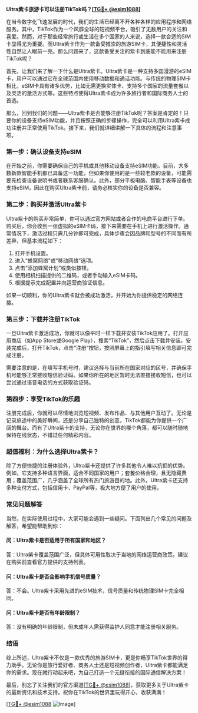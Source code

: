 **Ultra紫卡旅游卡可以注册TikTok吗？[[TG💪+ @esim1088](https://t.me/s/esim1088)]**

在当今数字化飞速发展的时代，我们的生活已经离不开各种各样的应用程序和网络服务。其中，TikTok作为一个风靡全球的短视频平台，吸引了无数用户的关注和喜爱。然而，对于那些经常旅行或生活在多个国家的人来说，选择一款合适的SIM卡显得尤为重要。而Ultra紫卡作为一款备受推崇的旅游SIM卡，其便捷性和灵活性自然让人眼前一亮。那么问题来了，这款备受关注的紫卡到底能不能用来注册TikTok呢？

首先，让我们来了解一下什么是Ultra紫卡。Ultra紫卡是一种支持多国漫游的eSIM卡，用户可以通过它在全球范围内使用移动数据和通话功能。与传统的物理SIM卡相比，eSIM卡具有诸多优势，比如无需更换实体卡、支持多个国家的流量套餐以及灵活的激活方式等。这些特点使得Ultra紫卡成为许多旅行者和国际商务人士的首选。

那么，回到我们的问题——Ultra紫卡是否能够注册TikTok呢？答案是肯定的！只要你的设备支持eSIM功能，并且按照正确的步骤操作，完全可以利用Ultra紫卡成功注册并正常使用TikTok。接下来，我们就详细讲解一下具体的流程和注意事项。

### **第一步：确认设备支持eSIM**
在开始之前，你需要确保自己的手机或其他移动设备支持eSIM功能。目前，大多数新款智能手机都已具备这一功能，但如果你使用的是一些较老款的设备，可能需要先检查设备说明书或者联系客服确认。此外，部分平板电脑、智能手表等设备也支持eSIM，因此在购买Ultra紫卡前，请务必核实你的设备是否兼容。

### **第二步：购买并激活Ultra紫卡**
Ultra紫卡的购买非常简单，你可以通过官方网站或者合作的电商平台进行下单。购买后，你会收到一张虚拟的eSIM卡码，接下来需要在手机上进行激活操作。通常情况下，激活过程只需几分钟即可完成，具体步骤会因品牌和型号的不同而有所差异，但基本流程如下：

1. 打开手机设置。
2. 进入“蜂窝网络”或“移动网络”选项。
3. 点击“添加蜂窝计划”或类似按钮。
4. 使用相机扫描提供的二维码，或者手动输入eSIM卡码。
5. 根据提示完成配置并向运营商验证信息。

如果一切顺利，你的Ultra紫卡就会被成功激活，并开始为你提供稳定的网络连接。

### **第三步：下载并注册TikTok**
一旦Ultra紫卡激活成功，你就可以像平时一样下载并安装TikTok应用了。打开应用商店（如App Store或Google Play），搜索“TikTok”，然后点击下载并安装。安装完成后，打开TikTok，点击“注册”按钮，按照屏幕上的指引填写相关信息即可完成注册。

需要注意的是，在填写手机号时，建议选择与当前所在国家对应的区号，并确保手机号能够正常接收短信验证码。如果你所在的地区暂时无法直接接收短信，也可以尝试通过语音电话的方式获取验证码。

### **第四步：享受TikTok的乐趣**
注册完成后，你就可以尽情地浏览短视频、发布作品、与其他用户互动了。无论是记录旅途中的美好瞬间，还是分享自己独特的创意，TikTok都能为你提供一个广阔的舞台。而有了Ultra紫卡的支持，无论你在世界的哪个角落，都可以随时随地保持在线状态，不错过任何精彩内容。

### **超值福利：为什么选择Ultra紫卡？**
除了方便快捷的注册体验外，Ultra紫卡还提供了许多其他令人难以抗拒的优势。例如，它支持多种语言界面，适合不同国家的用户；套餐价格合理，且无隐藏费用；覆盖范围广，几乎涵盖了全球所有热门旅游目的地。此外，Ultra紫卡还支持多种支付方式，包括信用卡、PayPal等，极大地方便了用户的使用。

### **常见问题解答**
当然，在实际使用过程中，大家可能会遇到一些疑问。下面列出几个常见的问题及解答，希望能帮助到你：

#### **问：Ultra紫卡是否适用于所有国家和地区？**
答：Ultra紫卡覆盖范围广泛，但具体可用性取决于当地的网络运营商政策。建议在购买前查看官方提供的支持列表。

#### **问：Ultra紫卡是否会影响手机信号质量？**
答：不会。Ultra紫卡采用先进的eSIM技术，信号质量和传统物理SIM卡完全相同。

#### **问：Ultra紫卡是否有年龄限制？**
答：没有明确的年龄限制，但未成年人需获得监护人同意才能注册相关服务。

### **结语**
综上所述，Ultra紫卡不仅是一款优秀的旅游SIM卡，更是你畅享TikTok世界的得力助手。无论你是旅行爱好者、商务人士还是短视频创作者，Ultra紫卡都能满足你的需求。现在就行动起来吧，为自己打造一个无缝衔接的国际通信解决方案！

最后，别忘了关注我们的官方渠道[[TG💪+ @esim1088](https://t.me/s/esim1088)]，获取更多关于Ultra紫卡的最新资讯和技术支持。祝你在TikTok的世界里玩得开心，收获满满！

[[TG💪+ @esim1088](https://t.me/s/esim1088) ![Image](https://i.postimg.cc/4NQfJmqS/Snipaste-2025-05-13-00-14-12.png)]